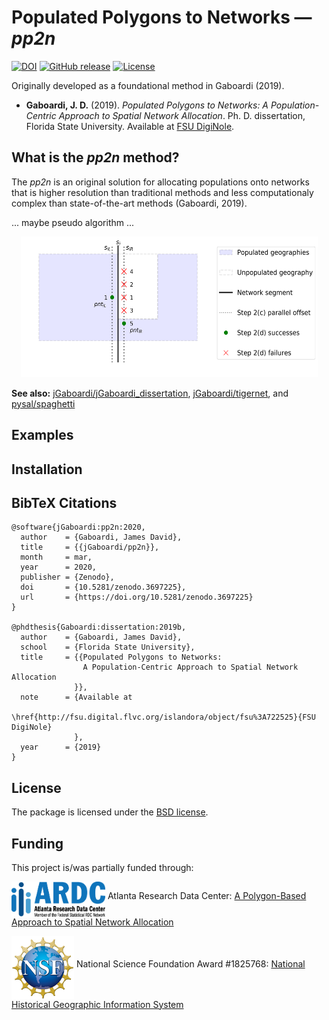 # Populated Polygons to Networks — *pp2n*
[![DOI](https://zenodo.org/badge/244989283.svg)](https://zenodo.org/badge/latestdoi/244989283) [![GitHub release](https://img.shields.io/github/v/tag/jGaboardi/pp2n?include_prereleases&logo=GitHub)](https://img.shields.io/github/v/tag/jGaboardi/pp2n?include_prereleases&logo=GitHub)
[![License](https://img.shields.io/badge/License-BSD%203--Clause-blue.svg)](https://opensource.org/licenses/BSD-3-Clause)


Originally developed as a foundational method in Gaboardi (2019).

 * **Gaboardi, J. D.** (2019). *Populated Polygons to Networks: A Population-Centric Approach to Spatial
Network Allocation*. Ph. D. dissertation, Florida State University. Available at [FSU DigiNole](http://fsu.digital.flvc.org/islandora/object/fsu%3A722525).


## What is the *pp2n* method?

The *pp2n* is an original solution for allocating populations onto networks that is higher resolution than traditional methods and less computationaly complex than state-of-the-art methods (Gaboardi, 2019).

... maybe pseudo algorithm ...

<p align="center">
<img src="figs/pp2n_concept.png" width="475" height="225" />
</p>


**See also:** [jGaboardi/jGaboardi_dissertation](https://github.com/jGaboardi/jGaboardi_dissertation), [jGaboardi/tigernet](https://github.com/jGaboardi/tigernet), and [pysal/spaghetti](https://github.com/pysal/spaghetti)



## Examples


## Installation 



## BibTeX Citations
```
@software{jGaboardi:pp2n:2020,
  author    = {Gaboardi, James David},
  title     = {{jGaboardi/pp2n}},
  month     = mar,
  year      = 2020,
  publisher = {Zenodo},
  doi       = {10.5281/zenodo.3697225},
  url       = {https://doi.org/10.5281/zenodo.3697225}
}

@phdthesis{Gaboardi:dissertation:2019b,
  author    = {Gaboardi, James David},
  school    = {Florida State University},
  title     = {{Populated Polygons to Networks: 
                A Population-Centric Approach to Spatial Network Allocation
              }},
  note      = {Available at
               \href{http://fsu.digital.flvc.org/islandora/object/fsu%3A722525}{FSU DigiNole}
              },
  year      = {2019}
}
```

## License
The package is licensed under the [BSD license](https://github.com/jGaboardi/pp2n/blob/master/LICENSE).

## Funding
This project is/was partially funded through:

[<img align="middle" src="figs/ardc_logo.png" width="150">](https://atlantardc.wordpress.com) Atlanta Research Data Center: [A Polygon-Based Approach to Spatial Network Allocation](https://atlantardc.files.wordpress.com/2018/05/ardc-newsletter_2018_2.pdf)

[<img align="middle" src="figs/nsf_logo.png" width="100">](https://www.nsf.gov/index.jsp) National Science Foundation Award #1825768: [National Historical Geographic Information System](https://www.nsf.gov/awardsearch/showAward?AWD_ID=1825768&HistoricalAwards=false)

 
